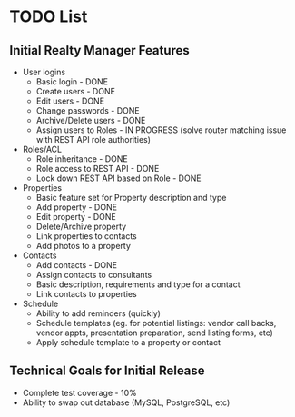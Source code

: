 TODO List
==========

Initial Realty Manager Features
-------------------------------
- User logins
	- Basic login - DONE
	- Create users - DONE
	- Edit users - DONE
	- Change passwords - DONE
	- Archive/Delete users - DONE
	- Assign users to Roles - IN PROGRESS (solve router matching issue with REST API role authorities)
- Roles/ACL
	- Role inheritance - DONE
	- Role access to REST API - DONE
	- Lock down REST API based on Role - DONE
- Properties
	- Basic feature set for Property description and type
	- Add property - DONE
	- Edit property - DONE
	- Delete/Archive property
	- Link properties to contacts
	- Add photos to a property
- Contacts
	- Add contacts - DONE
	- Assign contacts to consultants
	- Basic description, requirements and type for a contact
	- Link contacts to properties
- Schedule
	- Ability to add reminders (quickly)
	- Schedule templates (eg. for potential listings: vendor call backs, vendor appts, presentation preparation, send listing forms, etc)
	- Apply schedule template to a property or contact

Technical Goals for Initial Release
-----------------------------------
- Complete test coverage - 10%
- Ability to swap out database (MySQL, PostgreSQL, etc)
